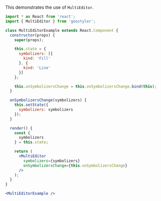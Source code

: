 <!--
 * Released under the BSD 2-Clause License
 *
 * Copyright (c) 2018-present, terrestris GmbH & Co. KG
 * All rights reserved.
 *
 * Redistribution and use in source and binary forms, with or without
 * modification, are permitted provided that the following conditions are met:
 *
 * * Redistributions of source code must retain the above copyright notice,
 *   this list of conditions and the following disclaimer.
 *
 * * Redistributions in binary form must reproduce the above copyright notice,
 *   this list of conditions and the following disclaimer in the documentation
 *   and/or other materials provided with the distribution.
 *
 * THIS SOFTWARE IS PROVIDED BY THE COPYRIGHT HOLDERS AND CONTRIBUTORS "AS IS"
 * AND ANY EXPRESS OR IMPLIED WARRANTIES, INCLUDING, BUT NOT LIMITED TO, THE
 * IMPLIED WARRANTIES OF MERCHANTABILITY AND FITNESS FOR A PARTICULAR PURPOSE
 * ARE DISCLAIMED. IN NO EVENT SHALL THE COPYRIGHT HOLDER OR CONTRIBUTORS BE
 * LIABLE FOR ANY DIRECT, INDIRECT, INCIDENTAL, SPECIAL, EXEMPLARY, OR
 * CONSEQUENTIAL DAMAGES (INCLUDING, BUT NOT LIMITED TO, PROCUREMENT OF
 * SUBSTITUTE GOODS OR SERVICES; LOSS OF USE, DATA, OR PROFITS; OR BUSINESS
 * INTERRUPTION) HOWEVER CAUSED AND ON ANY THEORY OF LIABILITY, WHETHER IN
 * CONTRACT, STRICT LIABILITY, OR TORT (INCLUDING NEGLIGENCE OR OTHERWISE)
 * ARISING IN ANY WAY OUT OF THE USE OF THIS SOFTWARE, EVEN IF ADVISED OF THE
 * POSSIBILITY OF SUCH DAMAGE.
 *
-->

This demonstrates the use of `MultiEditor`.

```jsx
import * as React from 'react';
import { MultiEditor } from 'geostyler';

class MultiEditorExample extends React.Component {
  constructor(props) {
    super(props);

    this.state = {
      symbolizers: [{
        kind: 'Fill'
      }, {
        kind: 'Line'
      }]
    };

    this.onSymbolizersChange = this.onSymbolizersChange.bind(this);
  }

  onSymbolizersChange(symbolizers) {
    this.setState({
      symbolizers: symbolizers
    });
  }

  render() {
    const {
      symbolizers
    } = this.state;

    return (
      <MultiEditor
        symbolizers={symbolizers}
        onSymbolizersChange={this.onSymbolizersChange}
      />
    );
  }
}

<MultiEditorExample />
```
